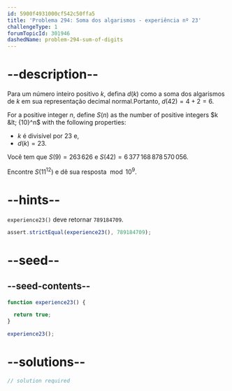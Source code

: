 ```yaml
---
id: 5900f4931000cf542c50ffa5
title: 'Problema 294: Soma dos algarismos - experiência nº 23'
challengeType: 1
forumTopicId: 301946
dashedName: problem-294-sum-of-digits
---
```


# --description--

Para um número inteiro positivo $k$, defina $d(k)$ como a soma dos algarismos de $k$ em sua representação decimal normal.Portanto, $d(42) = 4 + 2 = 6$.

For a positive integer $n$, define $S(n)$ as the number of positive integers $k &lt; {10}^n$ with the following properties:

- $k$ é divisível por 23 e,
- $d(k) = 23$.

Você tem que $S(9) = 263\,626$ e $S(42) = 6\,377\,168\,878\,570\,056$.

Encontre $S({11}^{12})$ e dê sua resposta $\bmod {10}^9$.

# --hints--

`experience23()` deve retornar `789184709`.

```js
assert.strictEqual(experience23(), 789184709);
```

# --seed--

## --seed-contents--

```js
function experience23() {

  return true;
}

experience23();
```

# --solutions--

```js
// solution required
```

